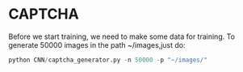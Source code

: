 # CAPTCHA
Before we start training, we need to make some data for training.
To generate 50000 images in the path ~/images,just do:
```python
python CNN/captcha_generator.py -n 50000 -p "~/images/"
```

